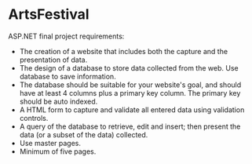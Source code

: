 # ArtsFestival
ASP.NET final project requirements:
- The creation of a website that includes both the capture and the presentation of data.
- The design of a database to store data collected from the web. Use database to save information.
- The database should be suitable for your website's goal, and should have at least 4 columns plus a primary key column. The primary key should be auto indexed.
- A HTML form to capture and validate all entered data using validation controls.
- A query of the database to retrieve, edit and insert; then present the data (or a subset of the data) collected.
- Use master pages.
- Minimum of five pages.

